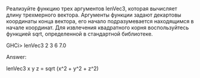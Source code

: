 Реализуйте функцию трех аргументов lenVec3, которая вычисляет длину трехмерного вектора. Аргументы функции задают декартовы координаты конца вектора, его начало подразумевается находящимся в начале координат. Для извлечения квадратного корня воспользуйтесь функцией sqrt, определенной в стандартной библиотеке.

GHCi> lenVec3 2 3 6
7.0

Answer:

lenVec3 x y z =  sqrt (x^2 + y^2 + z^2)
